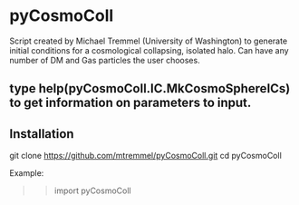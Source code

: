 pyCosmoColl
======================
Script created by Michael Tremmel (University of Washington) to generate initial conditions for a cosmological collapsing, isolated halo. Can have any number of DM and Gas particles the user chooses.

type help(pyCosmoColl.IC.MkCosmoSphereICs) to get information on parameters to input.
---------------
Installation
--------------

git clone https://github.com/mtremmel/pyCosmoColl.git
cd pyCosmoColl


Example:

>>import pyCosmoColl
